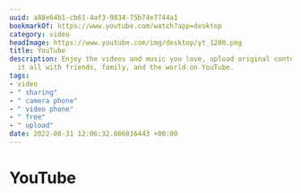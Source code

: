 ```yaml
---
uuid: a88e64b1-cb61-4af3-9834-75b74e7744a1
bookmarkOf: https://www.youtube.com/watch?app=desktop
category: video
headImage: https://www.youtube.com/img/desktop/yt_1200.png
title: YouTube
description: Enjoy the videos and music you love, upload original content, and share
  it all with friends, family, and the world on YouTube.
tags:
- video
- " sharing"
- " camera phone"
- " video phone"
- " free"
- " upload"
date: 2022-08-31 12:06:32.806016443 +00:00
---
```

# YouTube

